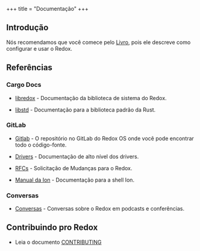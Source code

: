 +++
title = "Documentação"
+++

## Introdução

Nós recomendamos que você comece pelo [Livro](https://doc.redox-os.org/book/), pois ele descreve como configurar e usar o Redox.

## Referências

### Cargo Docs

- [libredox](https://docs.rs/libredox/latest/libredox/) - Documentação da biblioteca de sistema do Redox.

- [libstd](https://doc.rust-lang.org/stable/std/) - Documentação para a biblioteca padrão da Rust.

### GitLab

- [Gitlab](https://gitlab.redox-os.org/) - O repositório no GitLab do Redox OS onde você pode encontrar todo o código-fonte.

- [Drivers](https://gitlab.redox-os.org/redox-os/drivers/-/blob/master/README.md) - Documentação de alto nível dos drivers.

- [RFCs](https://gitlab.redox-os.org/redox-os/rfcs) - Solicitação de Mudanças para o Redox.

- [Manual da Ion](https://doc.redox-os.org/ion-manual/) - Documentação para a shell Ion.

### Conversas

- [Conversas](/talks/) - Conversas sobre o Redox em podcasts e conferências.

## Contribuindo pro Redox

- Leia o documento [CONTRIBUTING](https://gitlab.redox-os.org/redox-os/redox/-/blob/master/CONTRIBUTING.md)
